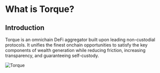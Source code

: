 # What is Torque?

## Introduction

Torque is an omnichain DeFi aggregator built upon leading non-custodial protocols. It unifies the finest onchain opportunities to satisfy the key components of wealth generation while reducing friction, increasing transparency, and guaranteeing self-custody.

![Torque](/gitbook/assets/torque-system.png)
